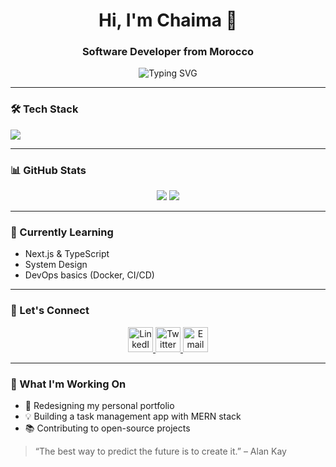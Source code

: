 <h1 align="center">Hi, I'm Chaima 👋</h1>
<h3 align="center">Software Developer from Morocco</h3>

<p align="center">
  <img src="https://readme-typing-svg.herokuapp.com?color=2E8B57&size=24&center=true&vCenter=true&width=500&lines=Passionate+about+Web+Development;Building+Clean+and+Scalable+Code;Open+Source+Enthusiast;Always+Learning" alt="Typing SVG" />
</p>

---

### 🛠️ Tech Stack
<p align="left">
  <img src="https://skillicons.dev/icons?i=html,css,js,react,nodejs,express,mongodb,git,github" />
</p>

---

### 📊 GitHub Stats
<p align="center">
  <img src="https://github-readme-stats.vercel.app/api?username=alouichaima&show_icons=true&theme=radical" />
  <img src="https://github-readme-stats.vercel.app/api/top-langs/?username=alouichaima&layout=compact&theme=radical" />
</p>

---

### 🌱 Currently Learning
- Next.js & TypeScript
- System Design
- DevOps basics (Docker, CI/CD)

---

### 🤝 Let's Connect
<p align="center">
  <a href="https://linkedin.com/in/alouichaima" target="_blank">
    <img src="https://raw.githubusercontent.com/MicaelliMedeiros/micaellimedeiros/master/assets/linkedin.svg" width="40" alt="LinkedIn">
  </a>
  <a href="https://twitter.com/alouichaima" target="_blank">
    <img src="https://raw.githubusercontent.com/MicaelliMedeiros/micaellimedeiros/master/assets/twitter.svg" width="40" alt="Twitter">
  </a>
  <a href="mailto:chaima.aloui@example.com">
    <img src="https://raw.githubusercontent.com/MicaelliMedeiros/micaellimedeiros/master/assets/email.svg" width="40" alt="Email">
  </a>
</p>

---

### 💼 What I'm Working On
- 🚀 Redesigning my personal portfolio
- 💡 Building a task management app with MERN stack
- 📚 Contributing to open-source projects

> “The best way to predict the future is to create it.” – Alan Kay
